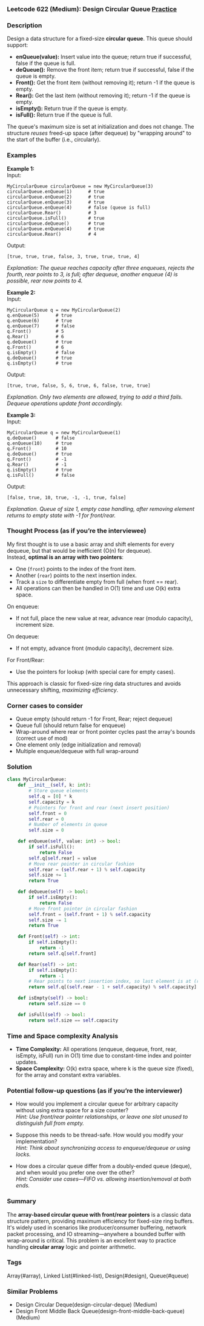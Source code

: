 ### Leetcode 622 (Medium): Design Circular Queue [Practice](https://leetcode.com/problems/design-circular-queue)

### Description  
Design a data structure for a fixed-size **circular queue**. This queue should support:
- **enQueue(value):** Insert value into the queue; return true if successful, false if the queue is full.
- **deQueue():** Remove the front item; return true if successful, false if the queue is empty.
- **Front():** Get the front item (without removing it); return -1 if the queue is empty.
- **Rear():** Get the last item (without removing it); return -1 if the queue is empty.
- **isEmpty():** Return true if the queue is empty.
- **isFull():** Return true if the queue is full.

The queue's maximum size is set at initialization and does not change. The structure *reuses* freed-up space (after dequeue) by "wrapping around" to the start of the buffer (i.e., circularly).

### Examples  

**Example 1:**  
Input:  
```
MyCircularQueue circularQueue = new MyCircularQueue(3)
circularQueue.enQueue(1)      # true
circularQueue.enQueue(2)      # true
circularQueue.enQueue(3)      # true
circularQueue.enQueue(4)      # false (queue is full)
circularQueue.Rear()          # 3
circularQueue.isFull()        # true
circularQueue.deQueue()       # true
circularQueue.enQueue(4)      # true
circularQueue.Rear()          # 4
```
Output:  
```
[true, true, true, false, 3, true, true, true, 4]
```
*Explanation: The queue reaches capacity after three enqueues, rejects the fourth, rear points to 3, is full; after dequeue, another enqueue (4) is possible, rear now points to 4.*

**Example 2:**  
Input:  
```
MyCircularQueue q = new MyCircularQueue(2)
q.enQueue(5)      # true
q.enQueue(6)      # true
q.enQueue(7)      # false
q.Front()         # 5
q.Rear()          # 6
q.deQueue()       # true
q.Front()         # 6
q.isEmpty()       # false
q.deQueue()       # true
q.isEmpty()       # true
```
Output:  
```
[true, true, false, 5, 6, true, 6, false, true, true]
```
*Explanation. Only two elements are allowed, trying to add a third fails. Dequeue operations update front accordingly.*

**Example 3:**  
Input:  
```
MyCircularQueue q = new MyCircularQueue(1)
q.deQueue()       # false
q.enQueue(10)     # true
q.Front()         # 10
q.deQueue()       # true
q.Front()         # -1
q.Rear()          # -1
q.isEmpty()       # true
q.isFull()        # false
```
Output:  
```
[false, true, 10, true, -1, -1, true, false]
```
*Explanation. Queue of size 1, empty case handling, after removing element returns to empty state with -1 for front/rear.*

### Thought Process (as if you’re the interviewee)  
My first thought is to use a basic array and shift elements for every dequeue, but that would be inefficient (O(n) for dequeue).  
Instead, **optimal is an array with two pointers**:  
- One (`front`) points to the index of the front item.
- Another (`rear`) points to the next insertion index.
- Track a `size` to differentiate empty from full (when front == rear).
- All operations can then be handled in O(1) time and use O(k) extra space.

On enqueue:
- If not full, place the new value at rear, advance rear (modulo capacity), increment size.

On dequeue:
- If not empty, advance front (modulo capacity), decrement size.

For Front/Rear:
- Use the pointers for lookup (with special care for empty cases).

This approach is classic for fixed-size ring data structures and avoids unnecessary shifting, *maximizing efficiency*.

### Corner cases to consider  
- Queue empty (should return -1 for Front, Rear; reject dequeue)
- Queue full (should return false for enqueue)
- Wrap-around where rear or front pointer cycles past the array's bounds (correct use of mod)
- One element only (edge initialization and removal)
- Multiple enqueue/dequeue with full wrap-around

### Solution

```python
class MyCircularQueue:
    def __init__(self, k: int):
        # Store queue elements
        self.q = [0] * k
        self.capacity = k
        # Pointers for front and rear (next insert position)
        self.front = 0
        self.rear = 0
        # Number of elements in queue
        self.size = 0

    def enQueue(self, value: int) -> bool:
        if self.isFull():
            return False
        self.q[self.rear] = value
        # Move rear pointer in circular fashion
        self.rear = (self.rear + 1) % self.capacity
        self.size += 1
        return True

    def deQueue(self) -> bool:
        if self.isEmpty():
            return False
        # Move front pointer in circular fashion
        self.front = (self.front + 1) % self.capacity
        self.size -= 1
        return True

    def Front(self) -> int:
        if self.isEmpty():
            return -1
        return self.q[self.front]

    def Rear(self) -> int:
        if self.isEmpty():
            return -1
        # Rear points to next insertion index, so last element is at (rear - 1) % capacity
        return self.q[(self.rear - 1 + self.capacity) % self.capacity]

    def isEmpty(self) -> bool:
        return self.size == 0

    def isFull(self) -> bool:
        return self.size == self.capacity
```

### Time and Space complexity Analysis  

- **Time Complexity:** All operations (enqueue, dequeue, front, rear, isEmpty, isFull) run in O(1) time due to constant-time index and pointer updates.
- **Space Complexity:** O(k) extra space, where k is the queue size (fixed), for the array and constant extra variables.

### Potential follow-up questions (as if you’re the interviewer)  

- How would you implement a circular queue for arbitrary capacity without using extra space for a size counter?  
  *Hint: Use front/rear pointer relationships, or leave one slot unused to distinguish full from empty.*

- Suppose this needs to be thread-safe. How would you modify your implementation?  
  *Hint: Think about synchronizing access to enqueue/dequeue or using locks.*

- How does a circular queue differ from a doubly-ended queue (deque), and when would you prefer one over the other?  
  *Hint: Consider use cases—FIFO vs. allowing insertion/removal at both ends.*

### Summary
The **array-based circular queue with front/rear pointers** is a classic data structure pattern, providing maximum efficiency for fixed-size ring buffers. It's widely used in scenarios like producer/consumer buffering, network packet processing, and IO streaming—anywhere a bounded buffer with wrap-around is critical. This problem is an excellent way to practice handling **circular array** logic and pointer arithmetic.

### Tags
Array(#array), Linked List(#linked-list), Design(#design), Queue(#queue)

### Similar Problems
- Design Circular Deque(design-circular-deque) (Medium)
- Design Front Middle Back Queue(design-front-middle-back-queue) (Medium)